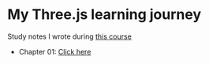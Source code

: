 # My Three.js learning journey

Study notes I wrote during [this course](https://threejs-journey.com)
- Chapter 01: [Click here](https://github.com/jeheecheon/threejs-journey/study-notes/01-basics.md)


